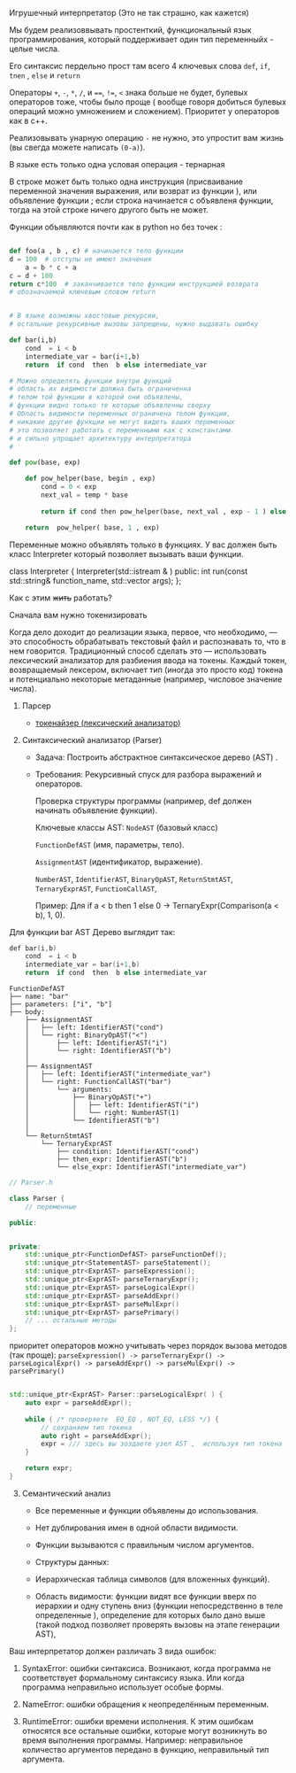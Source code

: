 
Игрушечный интерпретатор (Это не так страшно, как кажется)

Мы будем реализоввывать простенткий, функциональный язык программирования, 
который поддерживает один тип переменныйх - целые числа.

Его синтаксис пердельно прост там всего 4 ключевых слова `def`, `if`, `tnen` , `else` и `return` 

Операторы  `+`, `-`, `*`, `/`,  и  `==`,  `!=`,  `<` знака больше не будет, 
булевых операторов тоже, чтобы было проще ( вообще говоря добиться булевых операций можно умножением и сложением). Приоритет у операторов как в с++.

Реализовывать унарную операцию `-` не нужно, это упростит вам жизнь (вы свегда можете написать `(0-a)`).

В языке есть только одна условая операция - тернарная  

В строке может быть только одна инструкция (присваивание переменной значения выражения, или возврат из функции ), или объявление функции ; если строка начинается c объявленя функции, тогда на этой строке ничего другого быть не может.

Функции объявляются почти как в python но без точек :

```python

def foo(a , b , c) # начинается тело функции 
d = 100  # отступы не имеют значения 
    a = b * c + a
c = d + 100  
return c*100  # заканчивается тело функции инструкцией возврата 
# обозначаемой ключевым словом return 


# В языке возможны хвостовые рекурсии, 
# остальные рекурсивные вызовы запрещены, нужно выдавать ошибку 

def bar(i,b)
    cond  = i < b
    intermediate_var = bar(i+1,b)
    return  if cond  then  b else intermediate_var

# Можно определять функции внутри функций 
# область их видимости должна быть ограниченна 
# телом той функции в которой они объявлены, 
# функции видно только те которые объявленны сверху
# Область видимости переменных ограничена телом функции,
# никакие другие функции не могут видеть ваших переменных 
# это позволяет работать с переменными как с константами 
# и сильно упрощает архитектуру интерпретатора 
# 

def pow(base, exp)

    def pow_helper(base, begin , exp)
        cond = 0 < exp 
        next_val = temp * base
        
        return if cond then pow_helper(base, next_val , exp - 1 ) else temp

    return  pow_helper( base, 1 , exp)

```


Переменные можно объявлять только в функциях.
У вас должен быть класс Interpreter который позволяет вызывать ваши функции.

class Interpreter {
    Interpreter(std::istream & )
public:
    int run(const std::string& function_name, std::vector<int> args);
};




Как с этим ~~жить~~ работать? 

Cначала вам нужно токенизировать 

Когда дело доходит до реализации языка, первое, что необходимо, — это способность обрабатывать текстовый файл и распознавать то, что в нем говорится. Традиционный способ сделать это — использовать лексический анализатор для разбиения ввода на токены. Каждый токен, возвращаемый лексером, включает тип (иногда это просто код) токена и потенциально некоторые метаданные (например, числовое значение числа). 




1. Парсер 
    - [токенайзер (лексический анализатор)](tokenizer.md)


2. Синтаксический анализатор (Parser)

    - Задача: Построить абстрактное синтаксическое дерево (AST) .

    - Требования:
        Рекурсивный спуск для разбора выражений и операторов.

        Проверка структуры программы (например, def должен начинать объявление функции).

        Ключевые классы AST:
        `NodeAST`  (базовый класс)

        `FunctionDefAST` (имя, параметры, тело).

        `AssignmentAST` (идентификатор, выражение).

        `NumberAST`, `IdentifierAST`, `BinaryOpAST`, `ReturnStmtAST`, `TernaryExprAST`, `FunctionCallAST`, 

        Пример: Для if a < b then 1 else 0 → TernaryExpr(Comparison(a < b), 1, 0).



Для функции bar AST Дерево выглядит так:

```cpp
def bar(i,b)
    cond  = i < b
    intermediate_var = bar(i+1,b)
    return  if cond  then  b else intermediate_var
```

```
FunctionDefAST
├── name: "bar"
├── parameters: ["i", "b"] 
├── body:
    ├── AssignmentAST
    │   ├── left: IdentifierAST("cond")
    │   └── right: BinaryOpAST("<")
    │       ├── left: IdentifierAST("i")
    │       └── right: IdentifierAST("b")
    │
    ├── AssignmentAST
    │   ├── left: IdentifierAST("intermediate_var")
    │   └── right: FunctionCallAST("bar")
    │       └── arguments:
    │           ├── BinaryOpAST("+")
    │           │   ├── left: IdentifierAST("i")
    │           │   └── right: NumberAST(1)
    │           └── IdentifierAST("b")
    │
    └── ReturnStmtAST
        └── TernaryExprAST
            ├── condition: IdentifierAST("cond")
            ├── then_expr: IdentifierAST("b")
            └── else_expr: IdentifierAST("intermediate_var")
```


```cpp
// Parser.h

class Parser {
    // переменные 

public:


private:
    std::unique_ptr<FunctionDefAST> parseFunctionDef();
    std::unique_ptr<StatementAST> parseStatement();
    std::unique_ptr<ExprAST> parseExpression();
    std::unique_ptr<ExprAST> parseTernaryExpr();
    std::unique_ptr<ExprAST> parseLogicalExpr()
    std::unique_ptr<ExprAST> parseAddExpr()
    std::unique_ptr<ExprAST> parseMulExpr()
    std::unique_ptr<ExprAST> parsePrimary()
    // ... остальные методы 
};

```


приоритет операторов можно учитывать через порядок вызова методов (так проще):
`parseExpression() -> parseTernaryExpr() -> parseLogicalExpr() -> parseAddExpr() -> parseMulExpr() -> parsePrimary()`


```cpp

std::unique_ptr<ExprAST> Parser::parseLogicalExpr( ) {
    auto expr = parseAddExpr();
    
    while ( /* проверяете  EQ_EQ , NOT_EQ, LESS */) {
        // сохраняем тип токена  
        auto right = parseAddExpr();
        expr = /// здесь вы зоздаете узел AST ,  используя тип токена
    }

    return expr;
}
```


3. Семантический анализ
    - Все переменные и функции объявлены до использования.

    - Нет дублирования имен в одной области видимости.

    - Функции вызываются с правильным числом аргументов.

    - Структуры данных:

    - Иерархическая таблица символов (для вложенных функций).

    - Область видимости: функции видят все функции вверх по иерархии и одну ступень вниз (функции непосредственно в теле определенные ), определение для которых было дано выше (такой подход позволяет проверять вызовы на этапе генерации AST), 



Ваш интерпретатор должен различать 3 вида ошибок:


1. SyntaxError: ошибки синтаксиса. Возникают, когда программа не соответствует формальному синтаксису языка. Или когда программа неправильно использует особые формы.

2. NameError: ошибки обращения к неопределённым переменным.

3. RuntimeError: ошибки времени исполнения. К этим ошибкам относятся все остальные ошибки, которые могут возникнуть во время выполнения программы. Например: неправильное количество аргументов передано в функцию, неправильный тип аргумента.